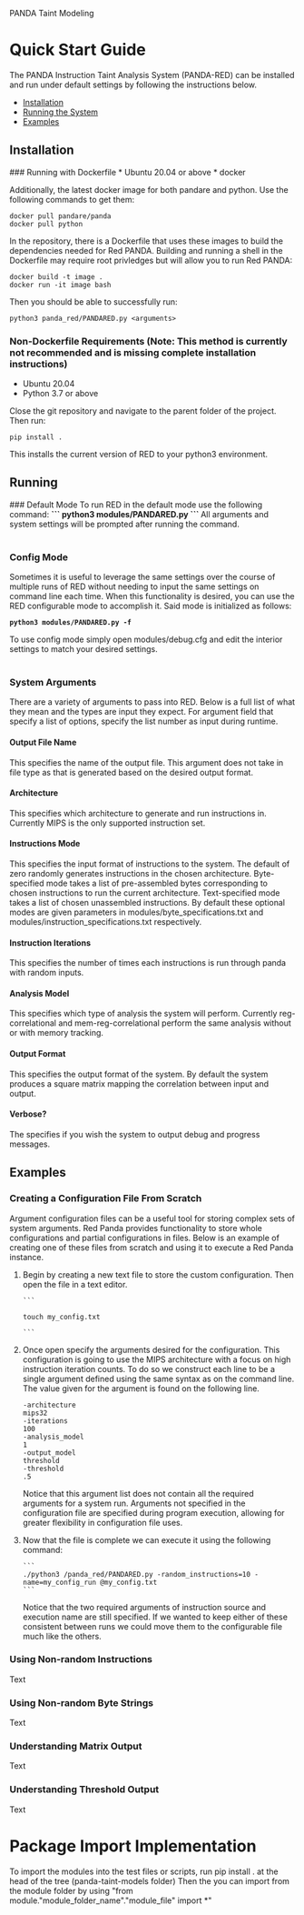 <t> PANDA Taint Modeling </t>

# Quick Start Guide
The PANDA Instruction Taint Analysis System (PANDA-RED) can be installed and run under default settings by following the instructions below.
* <a href="#installationSection">Installation</a>
* <a href="#runningSection">Running the System</a>
* <a href="#exampleSection">Examples</a>

<h2 id="installationSection">Installation</h2>
### Running with Dockerfile
* Ubuntu 20.04 or above
* docker

Additionally, the latest docker image for both pandare and python. Use the following commands to get them:
```
docker pull pandare/panda
docker pull python
```

In the repository, there is a Dockerfile that uses these images to build the dependencies needed for Red PANDA. Building and running a shell in the Dockerfile may require root privledges but will allow you to run Red PANDA:

```
docker build -t image .
docker run -it image bash
```

Then you should be able to successfully run:
```
python3 panda_red/PANDARED.py <arguments>
```

### Non-Dockerfile Requirements (Note: This method is currently not recommended and is missing complete installation instructions)
* Ubuntu 20.04
* Python 3.7 or above

Close the git repository and navigate to the parent folder of the project. Then run:
```
pip install .
```
This installs the current version of RED to your python3 environment.

<h2 id="runningSection">Running</h2>
### Default Mode
To run RED in the default mode use the following command:
<b>
```
python3 modules/PANDARED.py
```
</b>
All arguments and system settings will be prompted after running the command.
<br><br/>

### Config Mode
Sometimes it is useful to leverage the same settings over the course of multiple runs of RED without needing to input the same settings on command line each time. When this functionality is desired, you can use the RED configurable mode to accomplish it. Said mode is initialized as follows:
<b>
```
python3 modules/PANDARED.py -f
```
</b>
To use config mode simply open <a>modules/debug.cfg</a> and edit the interior settings to match your desired settings.
<br></br>

### System Arguments
There are a variety of arguments to pass into RED. Below is a full list of what they mean and the types are input they expect. For argument field that specify a list of options, specify the list number as input during runtime.

#### Output File Name
This specifies the name of the output file. This argument does not take in file type as that is generated based on the desired output format. 

#### Architecture
This specifies which architecture to generate and run instructions in. Currently MIPS is the only supported instruction set.

#### Instructions Mode
This specifies the input format of instructions to the system. The default of zero randomly generates instructions in the chosen architecture. Byte-specified mode takes a list of pre-assembled bytes corresponding to chosen instructions to run the current architecture. Text-specified mode takes a list of chosen unassembled instructions. By default these optional modes are given parameters in <a>modules/byte_specifications.txt</a> and <a>modules/instruction_specifications.txt</a> respectively.

#### Instruction Iterations
This specifies the number of times each instructions is run through panda with random inputs.

#### Analysis Model
This specifies which type of analysis the system will perform. Currently reg-correlational and mem-reg-correlational perform the same analysis without or with memory tracking.

#### Output Format
This specifies the output format of the system. By default the system produces a square matrix mapping the correlation between input and output.

#### Verbose?
The specifies if you wish the system to output debug and progress messages.

<h2 id=exampleSection>Examples</h2>

### Creating a Configuration File From Scratch
Argument configuration files can be a useful tool for storing complex sets of system arguments. Red Panda provides functionality to store whole configurations and partial configurations in files. Below is an example of creating one of these files from scratch and using it to execute a Red Panda instance.
<ol>
  <li>
  Begin by creating a new text file to store the custom configuration. Then open the file in a text editor.
    
    ```
    
    touch my_config.txt
    
    ```
  </li>
  <li>
  Once open specify the arguments desired for the configuration. This configuration is going to use the MIPS architecture with a focus on high instruction iteration counts. To do so we construct each line to be a single argument defined using the same syntax as on the command line. The value given for the argument is found on the following line.
    
  ```
  -architecture
  mips32
  -iterations
  100
  -analysis_model
  1
  -output_model
  threshold
  -threshold
  .5
  ```
  Notice that this argument list does not contain all the required arguments for a system run. Arguments not specified in the configuration file are specified during program execution, allowing for greater flexibility in configuration file uses.
  </li>
  <li>
  Now that the file is complete we can execute it using the following command:
    
    ```
    ./python3 /panda_red/PANDARED.py -random_instructions=10 -name=my_config_run @my_config.txt
    ```
  Notice that the two required arguments of instruction source and execution name are still specified. If we wanted to keep either of these consistent between runs we could move them to the configurable file much like the others.
  </li>
</ol>

### Using Non-random Instructions
Text

### Using Non-random Byte Strings
Text

### Understanding Matrix Output
Text

### Understanding Threshold Output
Text

# Package Import Implementation
To import the modules into the test files or scripts, run pip install . at the head of the tree (panda-taint-models folder)
Then the you can import from the module folder by using "from module."module_folder_name"."module_file" import *"
